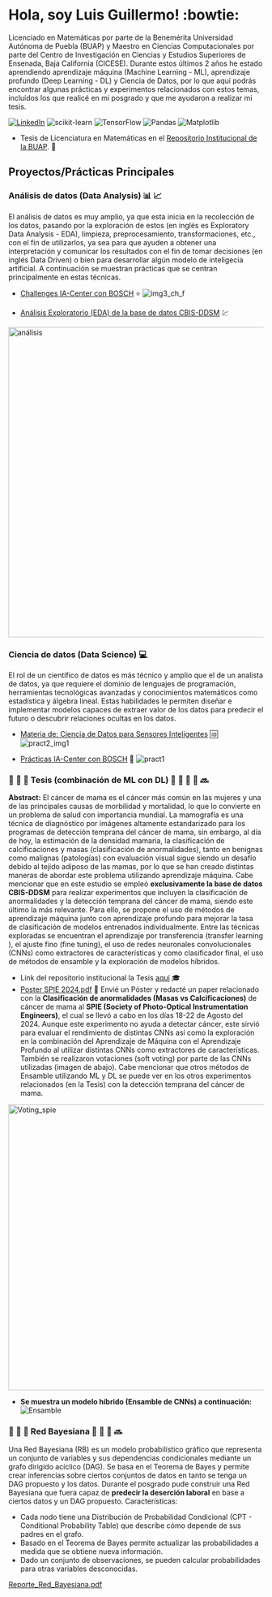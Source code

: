 # Hola, soy Luis Guillermo! :bowtie:

Licenciado en Matemáticas por parte de la Benemérita Universidad Autónoma de Puebla (BUAP) y Maestro en Ciencias Computacionales por parte del Centro de Investigación en Ciencias y Estudios Superiores de Ensenada, Baja California (CICESE). Durante estos últimos 2 años he estado aprendiendo aprendizaje máquina (Machine Learning - ML), aprendizaje profundo (Deep Learning - DL) y Ciencia de Datos, por lo que aquí podrás encontrar algunas prácticas y experimentos relacionados con estos temas, incluídos los que realicé en mi posgrado y que me ayudaron a realizar mi tesis.

[![LinkedIn](https://img.shields.io/badge/linkedin-%230077B5.svg?style=for-the-badge&logo=linkedin&logoColor=white)](https://www.linkedin.com/in/luisgrl/) ![scikit-learn](https://img.shields.io/badge/scikit--learn-%23F7931E.svg?style=for-the-badge&logo=scikit-learn&logoColor=white) ![TensorFlow](https://img.shields.io/badge/TensorFlow-%23FF6F00.svg?style=for-the-badge&logo=TensorFlow&logoColor=white) ![Pandas](https://img.shields.io/badge/pandas-%23150458.svg?style=for-the-badge&logo=pandas&logoColor=white) ![Matplotlib](https://img.shields.io/badge/Matplotlib-%23ffffff.svg?style=for-the-badge&logo=Matplotlib&logoColor=black)

* Tesis de Licenciatura en Matemáticas en el [Repositorio Institucional de la BUAP](https://repositorioinstitucional.buap.mx/items/2e1a95c6-75ef-4637-95e3-2fdc735030c8). :ledger:


## Proyectos/Prácticas Principales

### Análisis de datos (Data Analysis) :bar_chart: :chart_with_upwards_trend:
El análisis de datos es muy amplio, ya que esta inicia en la recolección de los datos, pasando por la exploración de estos (en inglés es Exploratory Data Analysis - EDA), limpieza, preprocesamiento, transformaciones, etc., con el fin de utilizarlos, ya sea para que ayuden a obtener una interpretación y comunicar los resultados con el fin de tomar decisiones (en inglés Data Driven) o bien para desarrollar algún modelo de inteligecia artificial. A continuación se muestran prácticas que se centran principalmente en estas técnicas.

* [Challenges IA-Center con BOSCH](https://github.com/LuisGuillermoRL/Challenges_IA_Center) :star:
![img3_ch_f](https://github.com/user-attachments/assets/1456e066-0207-4e61-989d-6df4846fd3e2)

* [Análisis Exploratorio (EDA) de la base de datos CBIS-DDSM](https://github.com/LuisGuillermoRL/EDA_CBIS-DDSM/tree/main) :chart:
<img width="611" alt="análisis" src="https://github.com/user-attachments/assets/c173ff31-7ac2-46d7-a433-e2c916b9fd7f" />

 ### Ciencia de datos (Data Science) :computer:
El rol de un científico de datos es más técnico y amplio que el de un analista de datos, ya que requiere el dominio de lenguajes de programación, herramientas tecnológicas avanzadas y conocimientos matemáticos como estadística y álgebra lineal. Estas habilidades le permiten diseñar e implementar modelos capaces de extraer valor de los datos para predecir el futuro o descubrir relaciones ocultas en los datos.

* [Materia de: Ciencia de Datos para Sensores Inteligentes](https://github.com/LuisGuillermoRL/Practicas_CDSI) :id:
![pract2_img1](https://github.com/user-attachments/assets/f999b02a-8d05-4745-816c-463cb697df91)

* [Prácticas IA-Center con BOSCH](https://github.com/LuisGuillermoRL/Challenges_IA-Center-ML) :star2:
![pract1](https://github.com/user-attachments/assets/be955cc3-489b-4fcd-864b-3af4a535be3f)

### :wrench: :nut_and_bolt: :hammer: Tesis (combinación de ML con DL) 🤖 :wrench: :nut_and_bolt: :hammer: :soon:
**Abstract:** El cáncer de mama es el cáncer más común en las mujeres y una de las principales causas de morbilidad y mortalidad, lo que lo convierte en un problema de salud con importancia mundial. La mamografía es una técnica de diagnóstico por imágenes altamente estandarizado para los programas de detección temprana del cáncer de mama, sin embargo, al día de hoy, la estimación de la densidad mamaria, la clasificación de calcificaciones y masas (clasificación de anormalidades), tanto en benignas como malignas (patologías) con evaluación visual sigue siendo un desafío debido al tejido adiposo de las mamas, por lo que se han creado distintas maneras de abordar este problema utilizando aprendizaje máquina. Cabe mencionar que en este estudio se empleó **exclusivamente la base de datos CBIS-DDSM** para realizar experimentos que
incluyen la clasificación de anormalidades y la detección temprana del cáncer de mama, siendo este último la más relevante. Para ello, se propone el uso de métodos de aprendizaje máquina junto con aprendizaje profundo para mejorar la tasa de clasificación de modelos entrenados individualmente. Entre las técnicas exploradas se encuentran el aprendizaje por transferencia (transfer learning ), el ajuste fino (fine tuning), el uso de redes neuronales convolucionales (CNNs) como extractores de características y como clasificador final, el uso de métodos de ensamble y la exploración de modelos híbridos. 

* Link del repositorio institucional la Tesis [aquí](https://biblioteca.cicese.mx/catalogo/tesis/ficha.php?id=26756) :mortar_board:
* [Poster SPIE 2024.pdf](https://github.com/user-attachments/files/18778976/poster_R.pdf) :pushpin: Envié un Póster y redacté un paper relacionado con la **Clasificación de anormalidades (Masas vs Calcificaciones)** de cáncer de mama al **SPIE (Society of Photo-Optical Instrumentation Engineers)**, el cual se llevó a cabo en los días 18-22 de Agosto del 2024. Aunque este experimento no ayuda a detectar cáncer, este sirvió para evaluar el rendimiento de distintas CNNs así como la exploración en la combinación del Aprendizaje de Máquina con el Aprendizaje Profundo al utilizar distintas CNNs como extractores de características. También se realizaron votaciones (soft voting) por parte de las CNNs utilizadas (imagen de abajo). Cabe mencionar que otros métodos de Ensamble utilizando ML y DL se puede ver en los otros experimentos relacionados (en la Tesis) con la detección temprana del cáncer de mama.
<img width="563" alt="Voting_spie" src="https://github.com/user-attachments/assets/37693a57-6da5-43a1-82cd-67bffd0362f2" />


* **Se muestra un modelo híbrido (Ensamble de CNNs) a continuación:** ![Ensamble](https://github.com/user-attachments/assets/ad6982fd-f19f-49fc-be95-e56979d741de)

### :wrench: :nut_and_bolt: :hammer: Red Bayesiana :wrench: :nut_and_bolt: :hammer: :soon:

Una Red Bayesiana (RB) es un modelo probabilístico gráfico que representa un conjunto de variables y sus dependencias condicionales mediante un grafo dirigido acíclico (DAG). Se basa en el Teorema de Bayes y permite crear inferencias sobre ciertos conjuntos de datos en tanto se tenga un DAG propuesto y los datos. Durante el posgrado pude construir una Red Bayesiana que fuera capaz de **predecir la deserción laboral** en base a ciertos datos y un DAG propuesto. Características:
- Cada nodo tiene una Distribución de Probabilidad Condicional (CPT - Conditional Probability Table) que describe cómo depende de sus padres en el grafo.
- Basado en el Teorema de Bayes permite actualizar las probabilidades a medida que se obtiene nueva información.
- Dado un conjunto de observaciones, se pueden calcular probabilidades para otras variables desconocidas.

[Reporte_Red_Bayesiana.pdf](https://github.com/user-attachments/files/18778520/Reporte_Red_Bayesiana.pdf)

